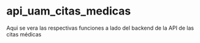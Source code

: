 # api_uam_citas_medicas
Aqui se vera las respectivas funciones a lado del backend de la API de las citas médicas
